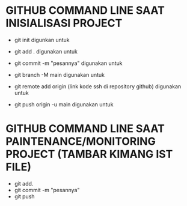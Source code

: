# GITHUB COMMAND LINE SAAT INISIALISASI PROJECT

- git init
digunkan untuk 

- git add .
digunakan untuk

- git commit -m "pesannya"
digunakan untuk

- git branch -M main
digunakan untuk

- git remote add origin (link kode ssh di repository github)
digunakan untuk

- git push origin -u main
digunakan untuk

# GITHUB COMMAND LINE SAAT PAINTENANCE/MONITORING PROJECT (TAMBAR KIMANG IST FILE)

- git add.
- git commit -m "pesannya"
- git push